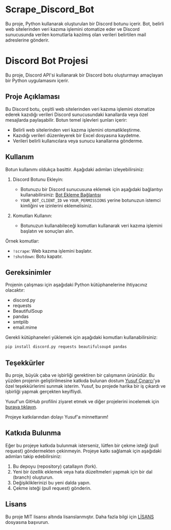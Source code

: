 # Scrape_Discord_Bot
Bu proje, Python kullanarak oluşturulan bir Discord botunu içerir. Bot, belirli web sitelerinden veri kazıma işlemini otomatize eder ve Discord sunucusunda verilen komutlarla kazılmış olan verileri belirtilen mail adreslerine gönderir. 

# Discord Bot Projesi

Bu proje, Discord API'si kullanarak bir Discord botu oluşturmayı amaçlayan bir Python uygulamasını içerir.

## Proje Açıklaması

Bu Discord botu, çeşitli web sitelerinden veri kazıma işlemini otomatize ederek kazıdığı verileri Discord sunucusundaki kanallarda veya özel mesajlarda paylaşabilir. Botun temel işlevleri şunları içerir:

- Belirli web sitelerinden veri kazıma işlemini otomatikleştirme.
- Kazıdığı verileri düzenleyerek bir Excel dosyasına kaydetme.
- Verileri belirli kullanıcılara veya sunucu kanallarına gönderme.

## Kullanım

Botun kullanımı oldukça basittir. Aşağıdaki adımları izleyebilirsiniz:

1. Discord Botunu Ekleyin:
   - Botunuzu bir Discord sunucusuna eklemek için aşağıdaki bağlantıyı kullanabilirsiniz: [Bot Ekleme Bağlantısı](https://discord.com/oauth2/authorize?client_id=YOUR_BOT_CLIENT_ID&scope=bot&permissions=YOUR_PERMISSIONS)
   - `YOUR_BOT_CLIENT_ID` ve `YOUR_PERMISSIONS` yerine botunuzun istemci kimliğini ve izinlerini eklemelisiniz.

2. Komutları Kullanın:
   - Botunuzun kullanabileceği komutları kullanarak veri kazıma işlemini başlatın ve sonuçları alın.

Örnek komutlar:
   - `!scrape`: Web kazıma işlemini başlatır.
   - `!shutdown`: Botu kapatır.

## Gereksinimler

Projenin çalışması için aşağıdaki Python kütüphanelerine ihtiyacınız olacaktır:

- discord.py
- requests
- BeautifulSoup
- pandas
- smtplib
- email.mime

Gerekli kütüphaneleri yüklemek için aşağıdaki komutları kullanabilirsiniz:

```python
pip install discord.py requests beautifulsoup4 pandas
```

## Teşekkürler

Bu proje, büyük çaba ve işbirliği gerektiren bir çalışmanın ürünüdür. Bu yüzden projenin geliştirilmesine katkıda bulunan dostum [Yusuf Çınarcı](https://github.com/yusufcinarci)'ya özel teşekkürlerimi sunmak isterim. Yusuf, bu projede harika bir iş çıkardı ve işbirliği yapmak gerçekten keyifliydi.

Yusuf'un GitHub profilini ziyaret etmek ve diğer projelerini incelemek için [buraya tıklayın](https://github.com/yusufcinarci).

Projeye katkılarından dolayı Yusuf'a minnettarım!


## Katkıda Bulunma

Eğer bu projeye katkıda bulunmak isterseniz, lütfen bir çekme isteği (pull request) göndermekten çekinmeyin. Projeye katkı sağlamak için aşağıdaki adımları takip edebilirsiniz:

1. Bu depoyu (repository) çatallayın (fork).
2. Yeni bir özellik eklemek veya hata düzeltmeleri yapmak için bir dal (branch) oluşturun.
3. Değişikliklerinizi bu yeni dalda yapın.
4. Çekme isteği (pull request) gönderin.

## Lisans

Bu proje MIT lisansı altında lisanslanmıştır. Daha fazla bilgi için [LİSANS](LICENSE) dosyasına başvurun.


